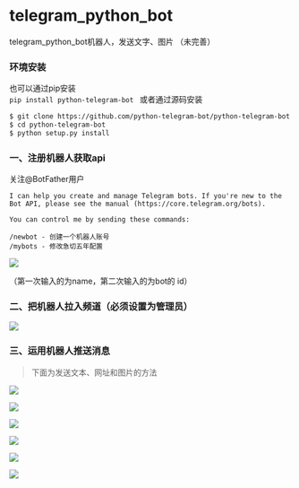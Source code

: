 # telegram_python_bot
telegram_python_bot机器人，发送文字、图片 （未完善）
### 环境安装
也可以通过pip安装		
```pip install python-telegram-bot ```
或者通过源码安装
````bash
$ git clone https://github.com/python-telegram-bot/python-telegram-bot --recursive
$ cd python-telegram-bot
$ python setup.py install
````

### 一、注册机器人获取api

关注@BotFather用户
````
I can help you create and manage Telegram bots. If you're new to the Bot API, please see the manual (https://core.telegram.org/bots).

You can control me by sending these commands:

/newbot - 创建一个机器人账号
/mybots - 修改急切五年配置
````
![](https://raw.githubusercontent.com/SaltNego/MarkdownPics/master/20200115183401.png)

（第一次输入的为name，第二次输入的为bot的 id）

### 二、把机器人拉入频道（必须设置为管理员）

![](https://raw.githubusercontent.com/SaltNego/MarkdownPics/master/20200115184024.png)

### 三、运用机器人推送消息



>  下面为发送文本、网址和图片的方法

![](https://raw.githubusercontent.com/SaltNego/MarkdownPics/master/20200115175340.png)

![](https://raw.githubusercontent.com/SaltNego/MarkdownPics/master/20200115171642.png)

![](https://raw.githubusercontent.com/SaltNego/MarkdownPics/master/20200115171659.png)


![](https://raw.githubusercontent.com/SaltNego/MarkdownPics/master/20200115171806.png)

![](https://raw.githubusercontent.com/SaltNego/MarkdownPics/master/20200115171829.png)


![](https://raw.githubusercontent.com/SaltNego/MarkdownPics/master/20200115171853.png)

